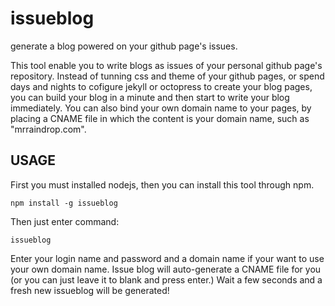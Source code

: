 issueblog
=========

generate a blog powered on your github page's issues.

This tool enable you to write blogs as issues of your personal github page's repository. Instead of tunning css and theme of your github pages, or spend days and nights to cofigure jekyll or octopress to create your blog pages, you can build your blog in a minute and then start to write your blog immediately. You can also bind your own domain name to your pages, by placing a CNAME file in which the content is your domain name, such as "mrraindrop.com".

## USAGE

First you must installed nodejs, then you can install this tool through npm.

```
npm install -g issueblog
```

Then just enter command:

```
issueblog
```

Enter your login name and password and a domain name if your want to use your own domain name. Issue blog will auto-generate a CNAME file for you (or you can just leave it to blank and press enter.) Wait a few seconds and a fresh new issueblog will be generated!


